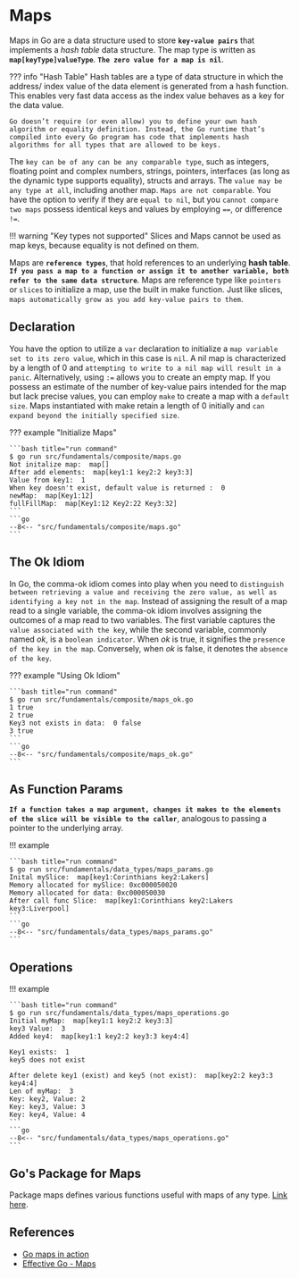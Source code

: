 # Maps

Maps in Go are a data structure used to store **`key-value pairs`** that implements a *hash table* data structure. The map type is written as **`map[keyType]valueType`**. **`The zero value for a map is nil`**.

??? info "Hash Table"
    Hash tables are a type of data structure in which the address/ index value of the data element is generated from a hash function. This enables very fast data access as the index value behaves as a key for the data value.

    Go doesn’t require (or even allow) you to define your own hash algorithm or equality definition. Instead, the Go runtime that’s compiled into every Go program has code that implements hash algorithms for all types that are allowed to be keys.

The `key can be of any can be any comparable type`, such as integers, floating point and complex numbers, strings, pointers, interfaces (as long as the dynamic type supports equality), structs and arrays. The `value may be any type at all`, including another map. `Maps are not comparable`. You have the option to verify if they are `equal to nil`, but you `cannot compare two maps` possess identical keys and values by employing `==`, or difference `!=`.

!!! warning "Key types not supported"
    Slices and Maps cannot be used as map keys, because equality is not defined on them.

Maps are **`reference types`**, that hold references to an underlying **hash table**. **`If you pass a map to a function or assign it to another variable, both refer to the same data structure`**. Maps are reference type like `pointers` or `slices` to initialize a map, use the built in make function. Just like slices, `maps automatically grow as you add key-value pairs to them`.

## Declaration

You have the option to utilize a `var` declaration to initialize a `map variable set to its zero value`, which in this case is `nil`. A nil map is characterized by a length of 0 and `attempting to write to a nil map will result in a panic`. Alternatively, using `:=` allows you to create an empty map. If you possess an estimate of the number of key-value pairs intended for the map but lack precise values, you can employ `make` to create a map with a `default size`. Maps instantiated with make retain a length of 0 initially and `can expand beyond the initially specified size`.

??? example "Initialize Maps"

    ```bash title="run command"
    $ go run src/fundamentals/composite/maps.go
    Not initalize map:  map[]
    After add elements:  map[key1:1 key2:2 key3:3]
    Value from key1:  1
    When key doesn't exist, default value is returned :  0
    newMap:  map[Key1:12]
    fullFillMap:  map[Key1:12 Key2:22 Key3:32]
    ```
    ```go
    --8<-- "src/fundamentals/composite/maps.go"
    ```

## The Ok Idiom

In Go, the comma-ok idiom comes into play when you need to `distinguish between retrieving a value and receiving the zero value, as well as identifying a key not in the map`. Instead of assigning the result of a map read to a single variable, the comma-ok idiom involves assigning the outcomes of a map read to two variables. The first variable captures the `value associated with the key`, while the second variable, commonly named *ok*, is a `boolean indicator`. When *ok* is true, it signifies the `presence of the key in the map`. Conversely, when *ok* is false, it denotes the `absence of the key`.

??? example "Using Ok Idiom"

    ```bash title="run command"
    $ go run src/fundamentals/composite/maps_ok.go
    1 true
    2 true
    Key3 not exists in data:  0 false
    3 true
    ```
    ```go
    --8<-- "src/fundamentals/composite/maps_ok.go"
    ```

## As Function Params

**`If a function takes a map argument, changes it makes to the elements of the slice will be visible to the caller`**, analogous to passing a pointer to the underlying array.

!!! example

    ```bash title="run command"
    $ go run src/fundamentals/data_types/maps_params.go
    Inital mySlice:  map[key1:Corinthians key2:Lakers]
    Memory allocated for mySlice: 0xc000050020
    Memory allocated for data: 0xc000050030
    After call func Slice:  map[key1:Corinthians key2:Lakers key3:Liverpool]
    ```
    ```go
    --8<-- "src/fundamentals/data_types/maps_params.go"
    ```

## Operations

!!! example

    ```bash title="run command"
    $ go run src/fundamentals/data_types/maps_operations.go
    Initial myMap:  map[key1:1 key2:2 key3:3]
    key3 Value:  3
    Added key4:  map[key1:1 key2:2 key3:3 key4:4]

    Key1 exists:  1
    key5 does not exist

    After delete key1 (exist) and key5 (not exist):  map[key2:2 key3:3 key4:4]
    Len of myMap:  3
    Key: key2, Value: 2
    Key: key3, Value: 3
    Key: key4, Value: 4
    ```
    ```go
    --8<-- "src/fundamentals/data_types/maps_operations.go"
    ```

## Go's Package for Maps

Package maps defines various functions useful with maps of any type. [Link here](https://pkg.go.dev/golang.org/x/exp/maps).

## References

- [Go maps in action](https://go.dev/blog/maps)
- [Effective Go - Maps](https://go.dev/doc/effective_go#maps)
